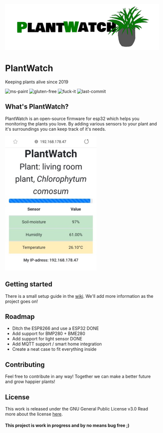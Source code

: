 ![plantwatch-logo](https://raw.githubusercontent.com/nmeurer/PlantWatch/master/media/plantwatch_logo_complete.png)
# PlantWatch
Keeping plants alive since 2019

![ms-paint](https://forthebadge.com/images/badges/designed-in-ms-paint.svg)
![gluten-free](https://forthebadge.com/images/badges/gluten-free.svg)
![fuck-it](https://forthebadge.com/images/badges/fuck-it-ship-it.svg)
![last-commit](https://img.shields.io/github/last-commit/nmeurer/plantwatch?color=%23008800&style=for-the-badge)

## What's PlantWatch?
PlantWatch is an open-source firmware for esp32 which helps you monitoring the plants you love.
By adding various sensors to your plant and it's surroundings you can keep track of it's needs.

<img src="https://raw.githubusercontent.com/nmeurer/PlantWatch/master/media/screenshot_mobile.jpg" width="300">

## Getting started
There is a small setup guide in the [wiki](https://github.com/nmeurer/PlantWatch/wiki/Setup-guide).
We'll add more information as the project goes on!

## Roadmap
- Ditch the ESP8266 and use a ESP32 DONE
- Add support for BMP280 + BME280
- Add support for light sensor DONE
- Add MQTT support / smart home integration
- Create a neat case to fit everything inside

## Contributing
Feel free to contribute in any way! Together we can make a better future and grow happier plants!

## License
This work is released under the GNU General Public License v3.0
Read more about the license [here](https://github.com/nmeurer/PlantWatch/blob/master/LICENSE).

#### This project is work in progress and by no means bug free ;)
